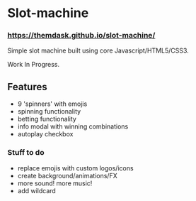 # Slot-machine

### https://themdask.github.io/slot-machine/

Simple slot machine built using core Javascript/HTML5/CSS3. 

Work In Progress.

## Features
- 9 'spinners' with emojis
- spinning functionality
- betting functionality
- info modal with winning combinations
- autoplay checkbox

### Stuff to do
- replace emojis with custom logos/icons
- create background/animations/FX
- more sound! more music!
- add wildcard 







